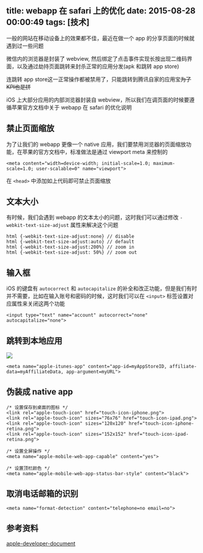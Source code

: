 title: webapp 在 safari 上的优化
date: 2015-08-28 00:00:49
tags: [技术]
---
一般的网站在移动设备上的效果都不佳，最近在做一个 app 的分享页面的时候就遇到过一些问题

微信内的浏览器是封装了 webview, 然后绑定了点击事件实现长按出现二维码界面，以及通过劫持页面跳转来封杀正常的应用分发(apk 和跳转 app store)

连跳转 app store这一正常操作都被禁用了，只能跳转到腾讯自家的应用宝~~为了KPI也是拼~~

iOS 上大部分应用的内部浏览器封装自 webview，所以我们在调页面的时候要遵循苹果官方文档中关于 webapp 在 safari 的优化说明

## 禁止页面缩放
为了让我们的 webapp 更像一个 native 应用，我们要禁用浏览器的页面缩放功能，在苹果的官方文档中，标准做法是通过 viewport meta 来控制的

	<meta content="width=device-width; initial-scale=1.0; maximum-scale=1.0; user-scalable=0" name="viewport">
	
在 `<head>` 中添加如上代码即可禁止页面缩放

## 文本大小
有时候，我们会遇到 webapp 的文本太小的问题，这时我们可以通过修改 `-webkit-text-size-adjust` 属性来解决这个问题

	html {-webkit-text-size-adjust:none} // disable
	html {-webkit-text-size-adjust:auto} // default
	html {-webkit-text-size-adjust:200%} // zoom in
	html {-webkit-text-size-adjust: 50%} // zoom out


## 输入框
iOS 的键盘有 `autocorrect` 和 `autocapitalize` 的补全和改正功能，但是我们有时并不需要，比如在输入账号和密码的时候，这时我们可以在 `<input>` 标签设置对应属性来关闭这两个功能

	<input type="text" name="account" autocorrect="none" autocapitalize="none">

## 跳转到本地应用
![](https://developer.apple.com/library/ios/documentation/AppleApplications/Reference/SafariWebContent/Art/smartbanner_2x.png)

	<meta name="apple-itunes-app" content="app-id=myAppStoreID, affiliate-data=myAffiliateData, app-argument=myURL">
## 伪装成 native app
	/* 设置保存到桌面的图标 */
	<link rel="apple-touch-icon" href="touch-icon-iphone.png">
	<link rel="apple-touch-icon" sizes="76x76" href="touch-icon-ipad.png">
	<link rel="apple-touch-icon" sizes="120x120" href="touch-icon-iphone-retina.png">
	<link rel="apple-touch-icon" sizes="152x152" href="touch-icon-ipad-retina.png">
	
	/* 设置全屏操作 */
	<meta name="apple-mobile-web-app-capable" content="yes">
	
	/* 设置顶栏颜色 */
	<meta name="apple-mobile-web-app-status-bar-style" content="black">

## 取消电话邮箱的识别
	<meta name="format-detection" content="telephone=no email=no">

## 参考资料
[apple-developer-document](https://developer.apple.com/library/ios/documentation/AppleApplications/Reference/SafariWebContent/Introduction/Introduction.html#//apple_ref/doc/uid/TP40002051-CH1-SW1 "webapp for safari")
